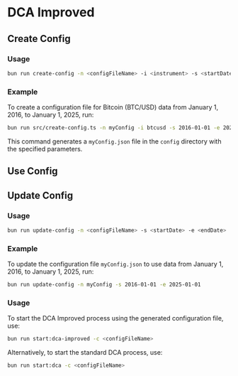 # DCA Improved

## Create Config

### Usage

```bash
bun run create-config -n <configFileName> -i <instrument> -s <startDate> -e <endDate>
```

### Example

To create a configuration file for Bitcoin (BTC/USD) data from January 1, 2016, to January 1, 2025, run:

```bash
bun run src/create-config.ts -n myConfig -i btcusd -s 2016-01-01 -e 2025-01-01
```

This command generates a `myConfig.json` file in the `config` directory with the specified parameters.

## Use Config

## Update Config

### Usage

```bash
bun run update-config -n <configFileName> -s <startDate> -e <endDate>
```

### Example

To update the configuration file `myConfig.json` to use data from January 1, 2016, to January 1, 2025, run:

```bash
bun run update-config -n myConfig -s 2016-01-01 -e 2025-01-01
```

### Usage

To start the DCA Improved process using the generated configuration file, use:

```bash
bun run start:dca-improved -c <configFileName>
```

Alternatively, to start the standard DCA process, use:

```bash
bun run start:dca -c <configFileName>
```
